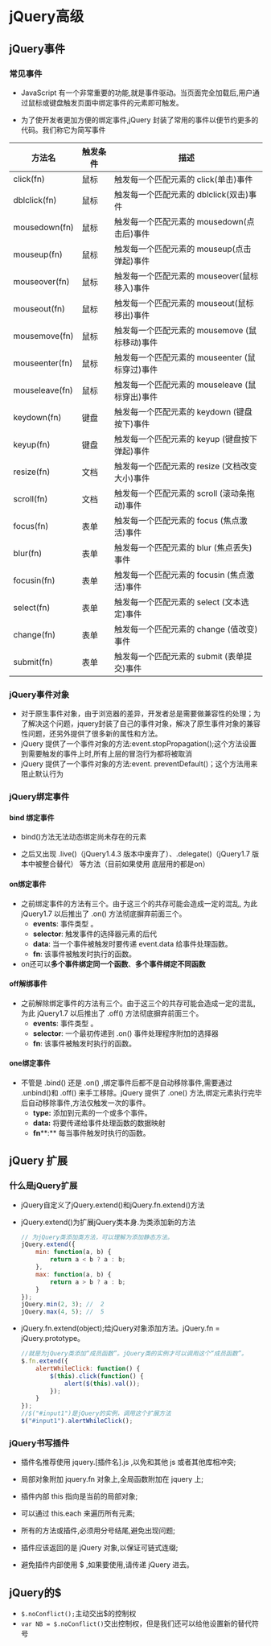 # jQuery高级

## jQuery事件

### 常见事件

- JavaScript 有一个非常重要的功能,就是事件驱动。当页面完全加载后,用户通过鼠标或键盘触发页面中绑定事件的元素即可触发。

- 为了使开发者更加方便的绑定事件,jQuery 封装了常用的事件以便节约更多的代码。我们称它为简写事件

| **方法名**     | **触发条件** | **描述**                                       |
| -------------- | ------------ | ---------------------------------------------- |
| click(fn)      | 鼠标         | 触发每一个匹配元素的 click(单击)事件           |
| dblclick(fn)   | 鼠标         | 触发每一个匹配元素的 dblclick(双击)事件        |
| mousedown(fn)  | 鼠标         | 触发每一个匹配元素的 mousedown(点击后)事件     |
| mouseup(fn)    | 鼠标         | 触发每一个匹配元素的 mouseup(点击弹起)事件     |
| mouseover(fn)  | 鼠标         | 触发每一个匹配元素的 mouseover(鼠标移入)事件   |
| mouseout(fn)   | 鼠标         | 触发每一个匹配元素的 mouseout(鼠标移出)事件    |
| mousemove(fn)  | 鼠标         | 触发每一个匹配元素的 mousemove (鼠标移动)事件  |
| mouseenter(fn) | 鼠标         | 触发每一个匹配元素的 mouseenter (鼠标穿过)事件 |
| mouseleave(fn) | 鼠标         | 触发每一个匹配元素的 mouseleave (鼠标穿出)事件 |
| keydown(fn)    | 键盘         | 触发每一个匹配元素的 keydown (键盘按下)事件    |
| keyup(fn)      | 键盘         | 触发每一个匹配元素的 keyup (键盘按下弹起)事件  |
| resize(fn)     | 文档         | 触发每一个匹配元素的 resize (文档改变大小)事件 |
| scroll(fn)     | 文档         | 触发每一个匹配元素的 scroll (滚动条拖动)事件   |
| focus(fn)      | 表单         | 触发每一个匹配元素的 focus (焦点激活)事件      |
| blur(fn)       | 表单         | 触发每一个匹配元素的 blur (焦点丢失)事件       |
| focusin(fn)    | 表单         | 触发每一个匹配元素的 focusin (焦点激活)事件    |
| select(fn)     | 表单         | 触发每一个匹配元素的 select (文本选定)事件     |
| change(fn)     | 表单         | 触发每一个匹配元素的 change (值改变)事件       |
| submit(fn)     | 表单         | 触发每一个匹配元素的 submit (表单提交)事件     |

### jQuery事件对象

- 对于原生事件对象，由于浏览器的差异，开发者总是需要做兼容性的处理；为了解决这个问题，jquery封装了自己的事件对象，解决了原生事件对象的兼容性问题，还另外提供了很多新的属性和方法。
- jQuery 提供了一个事件对象的方法:event.stopPropagation();这个方法设置到需要触发的事件上时,所有上层的冒泡行为都将被取消
- jQuery 提供了一个事件对象的方法:event. preventDefault()；这个方法用来阻止默认行为

### jQuery绑定事件

#### bind 绑定事件

- bind()方法无法动态绑定尚未存在的元素

- 之后又出现 .live()（jQuery1.4.3 版本中废弃了）、.delegate()（jQuery1.7 版本中被整合替代） 等方法（目前如果使用  底层用的都是on）

#### on绑定事件

- 之前绑定事件的方法有三个。由于这三个的共存可能会造成一定的混乱, 为此 jQuery1.7 以后推出了 .on() 方法彻底摒弃前面三个。
  - **events**: 事件类型 。
  - **selector**: 触发事件的选择器元素的后代
  - **data**: 当一个事件被触发时要传递 event.data 给事件处理函数。
  - **fn**: 该事件被触发时执行的函数。
- on还可以**多个事件绑定同一个函数**、**多个事件绑定不同函数**



#### off解绑事件

- 之前解除绑定事件的方法有三个。由于这三个的共存可能会造成一定的混乱, 为此 jQuery1.7 以后推出了 .off() 方法彻底摒弃前面三个。
  - **events**: 事件类型 。
  - **selector**: 一个最初传递到 .on() 事件处理程序附加的选择器
  - **fn**: 该事件被触发时执行的函数。

#### one绑定事件

- 不管是 .bind() 还是 .on() ,绑定事件后都不是自动移除事件,需要通过 .unbind()和 .off() 来手工移除。jQuery 提供了 .one() 方法,绑定元素执行完毕后自动移除事件,方法仅触发一次的事件。 
  - **type:** 添加到元素的一个或多个事件。
  - **data:** 将要传递给事件处理函数的数据映射
  - **fn****:** 每当事件触发时执行的函数。



## jQuery 扩展

### 什么是jQuery扩展

- jQuery自定义了jQuery.extend()和jQuery.fn.extend()方法

- jQuery.extend()为扩展jQuery类本身.为类添加新的方法

  ```js
  // 为jQuery类添加类方法，可以理解为添加静态方法。
  jQuery.extend({
      min: function(a, b) {
          return a < b ? a : b;
      },
      max: function(a, b) {
          return a > b ? a : b;
      }
  });
  jQuery.min(2, 3); //  2 
  jQuery.max(4, 5); //  5
  ```

  

- jQuery.fn.extend(object);给jQuery对象添加方法。jQuery.fn = jQuery.prototype。

  ```js
  //就是为jQuery类添加“成员函数”。jQuery类的实例才可以调用这个“成员函数”。
  $.fn.extend({
      alertWhileClick: function() {
          $(this).click(function() {
              alert($(this).val());
          });
      }
  });
  //$("#input1")是jQuery的实例，调用这个扩展方法
  $("#input1").alertWhileClick();
  ```

  

### jQuery书写插件

- 插件名推荐使用 jquery.[插件名].js ,以免和其他 js 或者其他库相冲突; 

- 局部对象附加 jquery.fn 对象上,全局函数附加在 jquery 上; 

- 插件内部 this 指向是当前的局部对象;

- 可以通过 this.each 来遍历所有元素; 

- 所有的方法或插件,必须用分号结尾,避免出现问题; 

- 插件应该返回的是 jQuery 对象,以保证可链式连缀; 

- 避免插件内部使用 $ ,如果要使用,请传递 jQuery 进去。 



## jQuery的$

- `$.noConflict();`主动交出$的控制权
- `var NB = $.noConflict()`交出控制权，但是我们还可以给他设置新的替代符号

